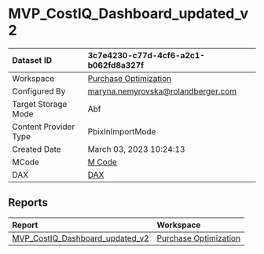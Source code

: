 



# MVP_CostIQ_Dashboard_updated_v2

|Dataset ID|3c7e4230-c77d-4cf6-a2c1-b062fd8a327f|
| :--- | :--- |
|Workspace|[Purchase Optimization](../Workspaces/Purchase-Optimization.md)|
|Configured By|maryna.nemyrovska@rolandberger.com|
|Target Storage Mode|Abf|
|Content Provider Type|PbixInImportMode|
|Created Date|March 03, 2023 10:24:13|
|MCode|[M Code](./MVP_CostIQ_Dashboard_updated_v2/mcode.md)|
|DAX|[DAX](./MVP_CostIQ_Dashboard_updated_v2/dax.md)|

## Reports

|Report|Workspace|
| :--- | :--- |
|[MVP_CostIQ_Dashboard_updated_v2](../Reports/MVP_CostIQ_Dashboard_updated_v2.md)|[Purchase Optimization](../Workspaces/Purchase-Optimization.md)|
